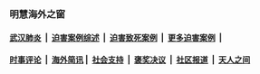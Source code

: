 
### 明慧海外之窗

####  [武汉肺炎](indexes/365.md?t=02230500) &nbsp;|&nbsp;  [迫害案例综述](indexes/328.md?t=02230500) &nbsp;|&nbsp; [迫害致死案例](indexes/277.md?t=02230500)  &nbsp;|&nbsp; [更多迫害案例](indexes/81.md?t=02230500)  &nbsp;|&nbsp; 
####  [时事评论](indexes/19.md?t=02230500) &nbsp;|&nbsp; [海外简讯](indexes/245.md?t=02230500)&nbsp;|&nbsp;  [社会支持](indexes/140.md?t=02230500) &nbsp;|&nbsp; [褒奖决议](indexes/282.md?t=02230500) &nbsp;|&nbsp; [社区报道](indexes/91.md?t=02230500)  &nbsp;|&nbsp; [天人之间](indexes/78.md?t=02230500) 

